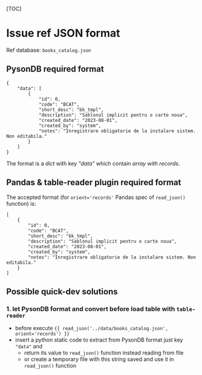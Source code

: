 
[TOC]


# Issue ref JSON format

Ref database: `books_catalog.json`

## PysonDB required format

```
{
    "data": [
        {
            "id": 0,
            "code": "BCAT",
            "short_desc": "bk_tmpl",
            "description": "Sablonul implicit pentru o carte noua",
            "created_date": "2023-08-01",
            "created_by": "system",
            "notes": "Inregistrare obligatorie de la instalare sistem. Non editabila."
        }
    ]
}
```

The format is a _dict_ with key _"data"_ which contain _array with records_.




## Pandas & table-reader plugin required format

The accepted format (for `orient='records'` Pandas spec of `read_json()` function) is:

```
[
    {
        "id": 0,
        "code": "BCAT",
        "short_desc": "bk_tmpl",
        "description": "Sablonul implicit pentru o carte noua",
        "created_date": "2023-08-01",
        "created_by": "system",
        "notes": "Inregistrare obligatorie de la instalare sistem. Non editabila."
    }
]
```



## Possible quick-dev solutions

### 1. let PysonDB format and convert before load table with `table-reader`

* before execute `{{ read_json('../data/books_catalog.json', orient='records') }}`
* insert a python static code to extract from PysonDB format just key `"data"` and
    * return its value to `read_json()` function instead reading from file
    * or create a temporary file with this string saved and use it in `read_json()` function



